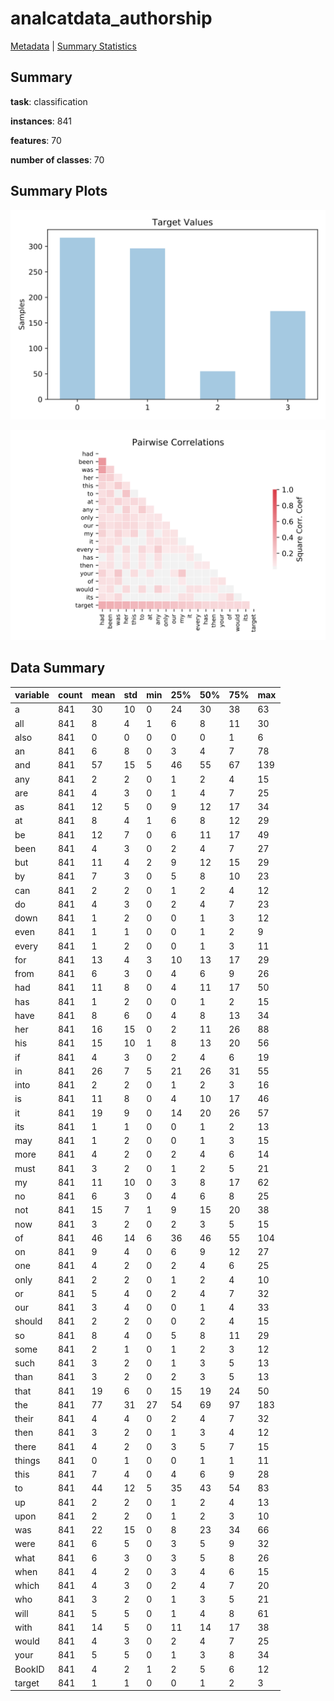 # analcatdata_authorship

[Metadata](metadata.yaml) | [Summary Statistics](summary_stats.csv)

## Summary

**task**: classification

**instances**: 841

**features**: 70

**number of classes**: 70

## Summary Plots

![Labels](label.svg)

![Corr](corr.svg)

## Data Summary

|	variable	|	count	|	mean	|	std	|	min	|	25%	|	50%	|	75%	|	max|
| --- | --- | --- | --- | --- | --- | --- | --- | --- |
|	a	|	841	|	30	|	10	|	0	|	24	|	30	|	38	|	63
|	all	|	841	|	8	|	4	|	1	|	6	|	8	|	11	|	30
|	also	|	841	|	0	|	0	|	0	|	0	|	0	|	1	|	6
|	an	|	841	|	6	|	8	|	0	|	3	|	4	|	7	|	78
|	and	|	841	|	57	|	15	|	5	|	46	|	55	|	67	|	139
|	any	|	841	|	2	|	2	|	0	|	1	|	2	|	4	|	15
|	are	|	841	|	4	|	3	|	0	|	1	|	4	|	7	|	25
|	as	|	841	|	12	|	5	|	0	|	9	|	12	|	17	|	34
|	at	|	841	|	8	|	4	|	1	|	6	|	8	|	12	|	29
|	be	|	841	|	12	|	7	|	0	|	6	|	11	|	17	|	49
|	been	|	841	|	4	|	3	|	0	|	2	|	4	|	7	|	27
|	but	|	841	|	11	|	4	|	2	|	9	|	12	|	15	|	29
|	by	|	841	|	7	|	3	|	0	|	5	|	8	|	10	|	23
|	can	|	841	|	2	|	2	|	0	|	1	|	2	|	4	|	12
|	do	|	841	|	4	|	3	|	0	|	2	|	4	|	7	|	23
|	down	|	841	|	1	|	2	|	0	|	0	|	1	|	3	|	12
|	even	|	841	|	1	|	1	|	0	|	0	|	1	|	2	|	9
|	every	|	841	|	1	|	2	|	0	|	0	|	1	|	3	|	11
|	for	|	841	|	13	|	4	|	3	|	10	|	13	|	17	|	29
|	from	|	841	|	6	|	3	|	0	|	4	|	6	|	9	|	26
|	had	|	841	|	11	|	8	|	0	|	4	|	11	|	17	|	50
|	has	|	841	|	1	|	2	|	0	|	0	|	1	|	2	|	15
|	have	|	841	|	8	|	6	|	0	|	4	|	8	|	13	|	34
|	her	|	841	|	16	|	15	|	0	|	2	|	11	|	26	|	88
|	his	|	841	|	15	|	10	|	1	|	8	|	13	|	20	|	56
|	if	|	841	|	4	|	3	|	0	|	2	|	4	|	6	|	19
|	in	|	841	|	26	|	7	|	5	|	21	|	26	|	31	|	55
|	into	|	841	|	2	|	2	|	0	|	1	|	2	|	3	|	16
|	is	|	841	|	11	|	8	|	0	|	4	|	10	|	17	|	46
|	it	|	841	|	19	|	9	|	0	|	14	|	20	|	26	|	57
|	its	|	841	|	1	|	1	|	0	|	0	|	1	|	2	|	13
|	may	|	841	|	1	|	2	|	0	|	0	|	1	|	3	|	15
|	more	|	841	|	4	|	2	|	0	|	2	|	4	|	6	|	14
|	must	|	841	|	3	|	2	|	0	|	1	|	2	|	5	|	21
|	my	|	841	|	11	|	10	|	0	|	3	|	8	|	17	|	62
|	no	|	841	|	6	|	3	|	0	|	4	|	6	|	8	|	25
|	not	|	841	|	15	|	7	|	1	|	9	|	15	|	20	|	38
|	now	|	841	|	3	|	2	|	0	|	2	|	3	|	5	|	15
|	of	|	841	|	46	|	14	|	6	|	36	|	46	|	55	|	104
|	on	|	841	|	9	|	4	|	0	|	6	|	9	|	12	|	27
|	one	|	841	|	4	|	2	|	0	|	2	|	4	|	6	|	25
|	only	|	841	|	2	|	2	|	0	|	1	|	2	|	4	|	10
|	or	|	841	|	5	|	4	|	0	|	2	|	4	|	7	|	32
|	our	|	841	|	3	|	4	|	0	|	0	|	1	|	4	|	33
|	should	|	841	|	2	|	2	|	0	|	0	|	2	|	4	|	15
|	so	|	841	|	8	|	4	|	0	|	5	|	8	|	11	|	29
|	some	|	841	|	2	|	1	|	0	|	1	|	2	|	3	|	12
|	such	|	841	|	3	|	2	|	0	|	1	|	3	|	5	|	13
|	than	|	841	|	3	|	2	|	0	|	2	|	3	|	5	|	13
|	that	|	841	|	19	|	6	|	0	|	15	|	19	|	24	|	50
|	the	|	841	|	77	|	31	|	27	|	54	|	69	|	97	|	183
|	their	|	841	|	4	|	4	|	0	|	2	|	4	|	7	|	32
|	then	|	841	|	3	|	2	|	0	|	1	|	3	|	4	|	12
|	there	|	841	|	4	|	2	|	0	|	3	|	5	|	7	|	15
|	things	|	841	|	0	|	1	|	0	|	0	|	1	|	1	|	11
|	this	|	841	|	7	|	4	|	0	|	4	|	6	|	9	|	28
|	to	|	841	|	44	|	12	|	5	|	35	|	43	|	54	|	83
|	up	|	841	|	2	|	2	|	0	|	1	|	2	|	4	|	13
|	upon	|	841	|	2	|	2	|	0	|	1	|	2	|	3	|	10
|	was	|	841	|	22	|	15	|	0	|	8	|	23	|	34	|	66
|	were	|	841	|	6	|	5	|	0	|	3	|	5	|	9	|	32
|	what	|	841	|	6	|	3	|	0	|	3	|	5	|	8	|	26
|	when	|	841	|	4	|	2	|	0	|	3	|	4	|	6	|	15
|	which	|	841	|	4	|	3	|	0	|	2	|	4	|	7	|	20
|	who	|	841	|	3	|	2	|	0	|	1	|	3	|	5	|	21
|	will	|	841	|	5	|	5	|	0	|	1	|	4	|	8	|	61
|	with	|	841	|	14	|	5	|	0	|	11	|	14	|	17	|	38
|	would	|	841	|	4	|	3	|	0	|	2	|	4	|	7	|	25
|	your	|	841	|	5	|	5	|	0	|	1	|	3	|	8	|	34
|	BookID	|	841	|	4	|	2	|	1	|	2	|	5	|	6	|	12
|	target	|	841	|	1	|	1	|	0	|	0	|	1	|	2	|	3
